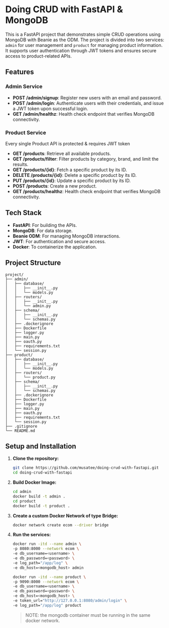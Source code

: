 #  Doing CRUD with FastAPI & MongoDB

This is a FastAPI project that demonstrates simple CRUD operations using MongoDB with Beanie as the ODM. The project is divided into two services: `admin` for user management and `product` for managing product information. It supports user authentication through JWT tokens and ensures secure access to product-related APIs.

## Features

### Admin Service
- **POST /admin/signup**: Register new users with an email and password.
- **POST /admin/login**: Authenticate users with their credentials, and issue a JWT token upon successful login.
- **GET /admin/healthz**: Health check endpoint that verifies MongoDB connectivity.

### Product Service
Every single Product API is protected & requires JWT token
- **GET /products**: Retrieve all available products.
- **GET /products/filter**: Filter products by category, brand, and limit the results.
- **GET /products/{id}**: Fetch a specific product by its ID.
- **DELETE /products/{id}**: Delete a specific product by its ID.
- **PUT /products/{id}**: Update a specific product by its ID.
- **POST /products**: Create a new product.
- **GET /products/healthz**: Health check endpoint that verifies MongoDB connectivity.

## Tech Stack
- **FastAPI**: For building the APIs.
- **MongoDB**: For data storage.
- **Beanie ODM**: For managing MongoDB interactions.
- **JWT**: For authentication and secure access.
- **Docker**: To containerize the application.

## Project Structure
```
project/
├── admin/
│   ├── database/
│   │   ├── __init__.py
│   │   └── models.py
│   ├── routers/
│   │   ├── __init__.py
│   │   └── admin.py
│   ├── schema/
│   │   ├── __init__.py
│   │   └── schemas.py
│   ├── .dockerignore       
│   ├── Dockerfile         
│   ├── logger.py
│   ├── main.py
│   ├── oauth.py
│   ├── requirements.txt
│   └── session.py
├── product/
│   ├── database/
│   │   ├── __init__.py
│   │   └── models.py
│   ├── routers/
│   │   └── product.py
│   ├── schema/
│   │   ├── __init__.py
│   │   └── schemas.py
│   ├── .dockerignore       
│   ├── Dockerfile          
│   ├── logger.py
│   ├── main.py
│   ├── oauth.py
│   ├── requirements.txt
│   └── session.py
├── .gitignore              
└── README.md

```

## Setup and Installation

1. **Clone the repository:**
   ```bash
   git clone https://github.com/musatee/doing-crud-with-fastapi.git
   cd doing-crud-with-fastapi
   ```
2. **Build Docker Image:**
   ```bash
   cd admin
   docker build -t admin . 
   cd product
   docker build -t product .
   ``` 
3. **Create a custom Docker Network of type Bridge:**
    ```bash
    docker network create ecom --driver bridge
    ```
4. **Run the services:**
   ```bash
   docker run -itd --name admin \
   -p 8080:8000 --network ecom \
   -e db_username=<username> \
   -e db_password=<password> \
   -e log_path="/app/log" \
   -e db_host=<mongodb_host> admin 

   docker run -itd --name product \
   -p 9090:8000 --network ecom \
   -e db_username=<username> \
   -e db_password=<password> \
   -e db_host=<mongodb_host> \
   -e token_url="http://127.0.0.1:8080/admin/login" \
   -e log_path="/app/log" product
   ```
   >NOTE: the mongodb container must be running in the same docker network.